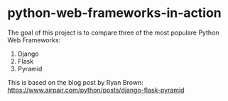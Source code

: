 # python-web-frameworks-in-action

The goal of this project is to compare three of the most populare Python Web Frameworks:

1. Django
2. Flask
3. Pyramid

This is based on the blog post by Ryan Brown: https://www.airpair.com/python/posts/django-flask-pyramid 

